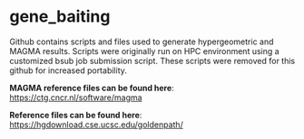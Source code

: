 # gene_baiting
Github contains scripts and files used to generate hypergeometric and MAGMA results. Scripts were originally run on HPC environment using a customized bsub job submission script. These scripts were removed for this github for increased portability.  

**MAGMA reference files can be found here**: https://ctg.cncr.nl/software/magma

**Reference files can be found here**: https://hgdownload.cse.ucsc.edu/goldenpath/
